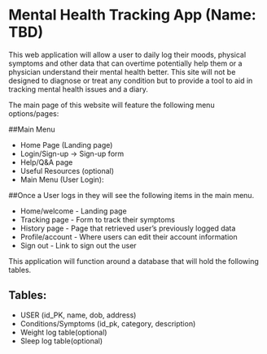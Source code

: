 # Mental Health Tracking App (Name: TBD)

This web application will allow a user to daily log their moods, physical symptoms and other data that can overtime potentially help them or a physician understand their mental health better. This site will not be designed to diagnose or treat any condition but to provide a tool to aid in tracking mental health issues and a diary.

The main page of this website will feature the following menu options/pages:

##Main Menu

- Home Page (Landing page)
- Login/Sign-up -> Sign-up form
- Help/Q&A page
- Useful Resources (optional)
- Main Menu (User Login):

##Once a User logs in they will see the following items in the main menu.

- Home/welcome - Landing page
- Tracking page - Form to track their symptoms
- History page - Page that retrieved user’s previously logged data
- Profile/account - Where users can edit their account information
- Sign out - Link to sign out the user

This application will function around a database that will hold the following tables.

## Tables:

- USER (id_PK, name, dob, address)
- Conditions/Symptoms (id_pk, category, description)
- Weight log table(optional)
- Sleep log table(optional)